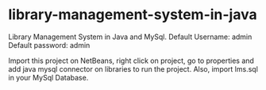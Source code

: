 # library-management-system-in-java
Library Management System in Java and MySql.
Default Username: admin
Default password: admin

Import this project on NetBeans, right click on project, go to properties and add java mysql connector on libraries to run the project.
Also, import lms.sql in your MySql Database.
